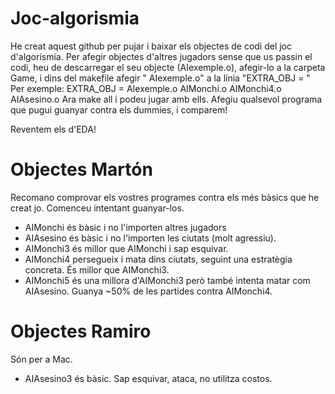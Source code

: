 # Joc-algorismia

He creat aquest github per pujar i baixar els objectes de codi del joc d'algorísmia.
Per afegir objectes d'altres jugadors sense que us passin el codi, heu de descarregar el seu objecte (AIexemple.o), afegir-lo a la carpeta Game, i dins del makefile afegir " AIexemple.o" a la línia "EXTRA_OBJ = "  Per exemple:
EXTRA_OBJ = AIexemple.o AIMonchi.o AIMonchi4.o AIAsesino.o
Ara make all i podeu jugar amb ells. Afegiu qualsevol programa que pugui guanyar contra els dummies, i comparem!

Reventem els d'EDA!

# Objectes Martón 

Recomano comprovar els vostres programes contra els més bàsics que he creat jo. Comenceu intentant guanyar-los.

- AIMonchi és bàsic i no l'importen altres jugadors
- AIAsesino és bàsic i no l'importen les ciutats (molt agressiu).
- AIMonchi3 és millor que AIMonchi i sap esquivar.
- AIMonchi4 persegueix i mata dins ciutats, seguint una estratègia concreta. És millor que AIMonchi3.
- AIMonchi5 és una millora d'AIMonchi3 però també intenta matar com AIAsesino. Guanya ~50% de les partides contra AIMonchi4.

# Objectes Ramiro
Són per a Mac. 
- AIAsesino3 és bàsic. Sap esquivar, ataca, no utilitza costos. 






